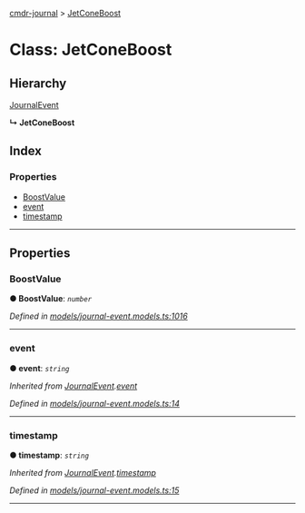 [cmdr-journal](../README.md) > [JetConeBoost](../classes/jetconeboost.md)



# Class: JetConeBoost

## Hierarchy


 [JournalEvent](journalevent.md)

**↳ JetConeBoost**







## Index

### Properties

* [BoostValue](jetconeboost.md#boostvalue)
* [event](jetconeboost.md#event)
* [timestamp](jetconeboost.md#timestamp)



---
## Properties
<a id="boostvalue"></a>

###  BoostValue

**●  BoostValue**:  *`number`* 

*Defined in [models/journal-event.models.ts:1016](https://github.com/chrisbruford/cmdr-journal/blob/5b08b7d/src/models/journal-event.models.ts#L1016)*





___

<a id="event"></a>

###  event

**●  event**:  *`string`* 

*Inherited from [JournalEvent](journalevent.md).[event](journalevent.md#event)*

*Defined in [models/journal-event.models.ts:14](https://github.com/chrisbruford/cmdr-journal/blob/5b08b7d/src/models/journal-event.models.ts#L14)*





___

<a id="timestamp"></a>

###  timestamp

**●  timestamp**:  *`string`* 

*Inherited from [JournalEvent](journalevent.md).[timestamp](journalevent.md#timestamp)*

*Defined in [models/journal-event.models.ts:15](https://github.com/chrisbruford/cmdr-journal/blob/5b08b7d/src/models/journal-event.models.ts#L15)*





___


